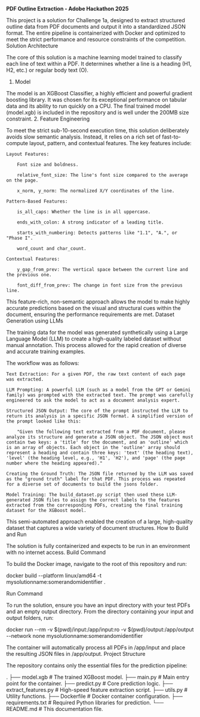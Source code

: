 **PDF Outline Extraction - Adobe Hackathon 2025**

This project is a solution for Challenge 1a, designed to extract structured outline data from PDF documents and output it into a standardized JSON format. The entire pipeline is containerized with Docker and optimized to meet the strict performance and resource constraints of the competition.
Solution Architecture

The core of this solution is a machine learning model trained to classify each line of text within a PDF. It determines whether a line is a heading (H1, H2, etc.) or regular body text (O).
1. Model

The model is an XGBoost Classifier, a highly efficient and powerful gradient boosting library. It was chosen for its exceptional performance on tabular data and its ability to run quickly on a CPU. The final trained model (model.xgb) is included in the repository and is well under the 200MB size constraint.
2. Feature Engineering

To meet the strict sub-10-second execution time, this solution deliberately avoids slow semantic analysis. Instead, it relies on a rich set of fast-to-compute layout, pattern, and contextual features. The key features include:

    Layout Features:

        Font size and boldness.

        relative_font_size: The line's font size compared to the average on the page.

        x_norm, y_norm: The normalized X/Y coordinates of the line.

    Pattern-Based Features:

        is_all_caps: Whether the line is in all uppercase.

        ends_with_colon: A strong indicator of a leading title.

        starts_with_numbering: Detects patterns like "1.1", "A.", or "Phase I".

        word_count and char_count.

    Contextual Features:

        y_gap_from_prev: The vertical space between the current line and the previous one.

        font_diff_from_prev: The change in font size from the previous line.

This feature-rich, non-semantic approach allows the model to make highly accurate predictions based on the visual and structural cues within the document, ensuring the performance requirements are met.
Dataset Generation using LLMs

The training data for the model was generated synthetically using a Large Language Model (LLM) to create a high-quality labeled dataset without manual annotation. This process allowed for the rapid creation of diverse and accurate training examples.

The workflow was as follows:

    Text Extraction: For a given PDF, the raw text content of each page was extracted.

    LLM Prompting: A powerful LLM (such as a model from the GPT or Gemini family) was prompted with the extracted text. The prompt was carefully engineered to ask the model to act as a document analysis expert.

    Structured JSON Output: The core of the prompt instructed the LLM to return its analysis in a specific JSON format. A simplified version of the prompt looked like this:

        "Given the following text extracted from a PDF document, please analyze its structure and generate a JSON object. The JSON object must contain two keys: a 'title' for the document, and an 'outline' which is an array of objects. Each object in the 'outline' array should represent a heading and contain three keys: 'text' (the heading text), 'level' (the heading level, e.g., 'H1', 'H2'), and 'page' (the page number where the heading appeared)."

    Creating the Ground Truth: The JSON file returned by the LLM was saved as the "ground truth" label for that PDF. This process was repeated for a diverse set of documents to build the jsons folder.

    Model Training: The build_dataset.py script then used these LLM-generated JSON files to assign the correct labels to the features extracted from the corresponding PDFs, creating the final training dataset for the XGBoost model.

This semi-automated approach enabled the creation of a large, high-quality dataset that captures a wide variety of document structures.
How to Build and Run

The solution is fully containerized and expects to be run in an environment with no internet access.
Build Command

To build the Docker image, navigate to the root of this repository and run:

docker build --platform linux/amd64 -t mysolutionname:somerandomidentifier .

Run Command

To run the solution, ensure you have an input directory with your test PDFs and an empty output directory. From the directory containing your input and output folders, run:

docker run --rm -v $(pwd)/input:/app/input:ro -v $(pwd)/output:/app/output --network none mysolutionname:somerandomidentifier

The container will automatically process all PDFs in /app/input and place the resulting JSON files in /app/output.
Project Structure

The repository contains only the essential files for the prediction pipeline:

.
├── model.xgb                  # The trained XGBoost model.
├── main.py                    # Main entry point for the container.
├── predict.py                 # Core prediction logic.
├── extract_features.py        # High-speed feature extraction script.
├── utils.py                   # Utility functions.
├── Dockerfile                 # Docker container configuration.
├── requirements.txt           # Required Python libraries for prediction.
└── README.md                  # This documentation file.


